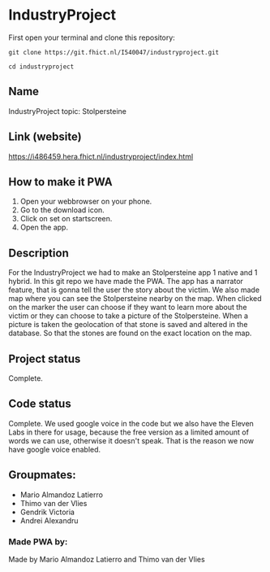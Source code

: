 # IndustryProject

First open your terminal and clone this repository:

```shell
git clone https://git.fhict.nl/I540047/industryproject.git

cd industryproject

```
## Name
IndustryProject topic: Stolpersteine

## Link (website)
https://i486459.hera.fhict.nl/industryproject/index.html

## How to make it PWA
1. Open your webbrowser on your phone.
2. Go to the download icon.
3. Click on set on startscreen.
4. Open the app.

## Description
For the IndustryProject we had to make an Stolpersteine app 1 native and 1 hybrid. In this git repo we have made the PWA. The app has a narrator feature, that is gonna tell the user the story about the victim. We also made map where you can see the Stolpersteine nearby on the map. When clicked on the marker the user can choose if they want to learn more about the victim or they can choose to take a picture of the Stolpersteine. When a picture is taken the geolocation of that stone is saved and altered in the database. So that the stones are found on the exact location on the map.

## Project status
Complete.

## Code status
Complete. 
We used google voice in the code but we also have the Eleven Labs in there for usage, because the free version as a limited amount of words we can use, otherwise it doesn't speak. That is the reason we now have google voice enabled.

## Groupmates:
- Mario Almandoz Latierro
- Thimo van der Vlies
- Gendrik Victoria
- Andrei Alexandru

### Made PWA by:
Made by Mario Almandoz Latierro and Thimo van der Vlies
